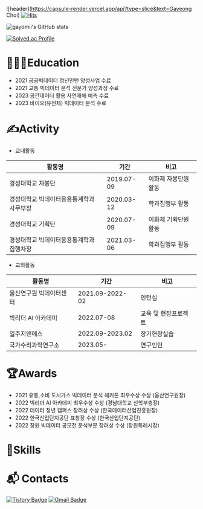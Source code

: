 ![header](https://capsule-render.vercel.app/api?type=slice&text=Gayeong Choi)
[![Hits](https://hits.seeyoufarm.com/api/count/incr/badge.svg?url=https%3A%2F%2Fgithub.com%2Fgayomiiiii&count_bg=%23FEFFC3&title_bg=%23FFC6C6&icon=&icon_color=%23F0F0F0&title=hits&edge_flat=false)](https://hits.seeyoufarm.com)


![gayomii's GitHub stats](https://github-readme-stats.vercel.app/api?username=gayomiiiii&show_icons=true&theme=radical)

[![Solved.ac Profile](http://mazassumnida.wtf/api/v2/generate_badge?boj=yh460700)](https://solved.ac/yh460700/)

# 👩🏻‍💻Education
- 2021 공공빅데이터 청년인턴 양성사업 수료
- 2021 교통 빅데이터 분석 전문가 양성과정 수료
- 2023 공간데이터 활용 자연재해 예측 수료
- 2023 바이오(유전체) 빅데이터 분석 수료


# ✍️Activity

- 교내활동

| 활동명                               | 기간       | 비고               |
|--------------------------------------|------------|--------------------|
| 경성대학교 자봉단                      | 2019.07-09 | 이화제 자봉단원 활동 |
| 경성대학교 빅데이터응용통계학과 사무부장 | 2020.03-12 | 학과집행부 활동     |
| 경성대학교 기획단                      | 2020.07-09 | 이화제 기획단원 활동 |
| 경성대학교 빅데이터응용통계학과 집행차장 | 2021.03-06 | 학과집행부 활동     |


- 교외활동

| 활동명                  | 기간            | 비고                    |
|-------------------------|-----------------|-------------------------|
| 울산연구원 빅데이터센터   | 2021.09-2022-02 | 인턴십                  |
| 빅리더 AI 아카데미       | 2022.07-08      | 교육 및 현장프로젝트     |
| 일주지앤에스             | 2022.09-2023.02 | 장기현장실습             |
| 국가수리과학연구소        | 2023.05-        | 연구인턴                |


# 🏆Awards
- 2021 유통,소비 도시가스 빅데이터 분석 해커톤 최우수상 수상 (울산연구원장)
- 2022 빅리더 AI 아카데미 최우수상 수상 (경남대학교 산학부총장)
- 2022 데이터 청년 캠퍼스 장려상 수상 (한국데이터산업진흥원장)
- 2022 한국산업단지공단 표창장 수상 (한국산업단지공단)
- 2022 창원 빅데이터 공모전 분석부문 장려상 수상 (창원특례시장)


# 💪Skills

# :mailbox_with_mail: Contacts
[![Tistory Badge](http://img.shields.io/badge/Tistory-000000.svg?&style=flat-square&logo=Tistory&link=https://gayomii.tistory.com/)](https://gayomii.tistory.com/)
[![Gmail Badge](https://img.shields.io/badge/Gmail-d14836?style=flat-square&logo=Gmail&logoColor=white&link=mailto:yh460700@gmail.com)](yh460700@gmail.com)
